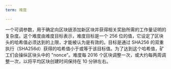 ```yaml
---
term: 难度

---
```

一个可调参数，用于确定向区块链添加新区块并获得相关奖励所需的工作量证明的复杂度。这个难度由难度目标表示，难度目标是一个 256 位的值，它设定了区块头的哈希值必须达到的上限，才能被认为是有效的。目标是通过 SHA256 的双重执行（SHA256d）获得的哈希值小于或等于该目标值。为了达到这个哈希值，矿工们会操纵区块头中的 "nonce"。难度每 2016 个区块调整一次，或大约每两周调整一次，以将平均区块创建时间保持在 10 分钟左右。